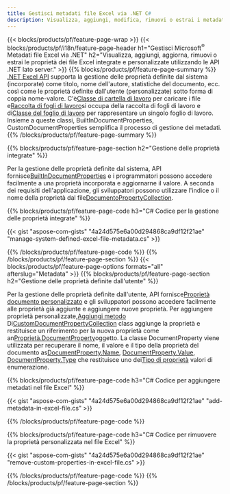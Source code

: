 ```yaml
---
title: Gestisci metadati file Excel via .NET C#
description: Visualizza, aggiungi, modifica, rimuovi o estrai i metadati dei file Excel con poche righe di codice C#
---
```

{{< blocks/products/pf/feature-page-wrap >}}
{{< blocks/products/pf/i18n/feature-page-header h1="Gestisci Microsoft<sup>&reg;</sup> Metadati file Excel via .NET" h2="Visualizza, aggiungi, aggiorna, rimuovi o estrai le proprietà dei file Excel integrate e personalizzate utilizzando le API .NET lato server." >}}
{{% blocks/products/pf/feature-page-summary %}}
[.NET Excel API](/cells/it/net/) supporta la gestione delle proprietà definite dal sistema (incorporate) come titolo, nome dell'autore, statistiche del documento, ecc. così come le proprietà definite dall'utente (personalizzate) sotto forma di coppia nome-valore. C'è[Classe di cartella di lavoro](https://reference.aspose.com/cells/net/aspose.cells/workbook) per caricare i file e[Raccolta di fogli di lavoro](https://reference.aspose.com/cells/net/aspose.cells/worksheetcollection)si occupa della raccolta di fogli di lavoro e di[Classe del foglio di lavoro](https://reference.aspose.com/cells/net/aspose.cells/worksheet) per rappresentare un singolo foglio di lavoro. Insieme a queste classi, BuiltInDocumentProperties, CustomDocumentProperties semplifica il processo di gestione dei metadati.
{{% /blocks/products/pf/feature-page-summary %}}

{{% blocks/products/pf/feature-page-section h2="Gestione delle proprietà integrate" %}}

 Per la gestione delle proprietà definite dal sistema, API fornisce[BuiltInDocumentProperties](https://reference.aspose.com/cells/net/aspose.cells/workbook/properties/builtindocumentproperties) e i programmatori possono accedere facilmente a una proprietà incorporata e aggiornarne il valore. A seconda dei requisiti dell'applicazione, gli sviluppatori possono utilizzare l'indice o il nome della proprietà dal file[DocumentoPropertyCollection](https://reference.aspose.com/cells/net/aspose.cells.properties/documentpropertycollection). 

{{% blocks/products/pf/feature-page-code h3="C# Codice per la gestione delle proprietà integrate" %}}

{{< gist "aspose-com-gists" "4a24d575e6a00d294868ca9df12f21ae" "manage-system-defined-excel-file-metadata.cs" >}}

{{% /blocks/products/pf/feature-page-code %}}
{{% /blocks/products/pf/feature-page-section %}}
{{< blocks/products/pf/feature-page-options formats="all" afterslug="Metadata" >}}
{{% blocks/products/pf/feature-page-section h2="Gestione delle proprietà definite dall\'utente" %}}

 Per la gestione delle proprietà definite dall'utente, API fornisce[Proprietà documento personalizzato](https://reference.aspose.com/cells/net/aspose.cells/workbook/properties/customdocumentproperties) e gli sviluppatori possono accedere facilmente alle proprietà già aggiunte e aggiungere nuove proprietà. Per aggiungere proprietà personalizzate,[Aggiungi metodo](https://reference.aspose.com/cells/net/aspose.cells.properties/customdocumentpropertycollection/methods/add/index) Di[CustomDocumentPropertyCollection](https://reference.aspose.com/cells/net/aspose.cells.properties/customdocumentpropertycollection) class aggiunge la proprietà e restituisce un riferimento per la nuova proprietà come an[Proprietà.DocumentProperty](https://reference.aspose.com/cells/net/aspose.cells.properties/documentproperty)oggetto. La classe DocumentProperty viene utilizzata per recuperare il nome, il valore e il tipo della proprietà del documento as[DocumentProperty.Name](https://reference.aspose.com/cells/net/aspose.cells.properties/documentproperty/properties/name), [DocumentProperty.Value](https://reference.aspose.com/cells/net/aspose.cells.properties/documentproperty/properties/value),  [DocumentProperty.Type](https://reference.aspose.com/cells/net/aspose.cells.properties/documentproperty/properties/type) che restituisce uno dei[Tipo di proprietà](https://reference.aspose.com/cells/net/aspose.cells.properties/propertytype) valori di enumerazione.
 
{{% blocks/products/pf/feature-page-code h3="C# Codice per aggiungere metadati nel file Excel" %}}

{{< gist "aspose-com-gists" "4a24d575e6a00d294868ca9df12f21ae" "add-metadata-in-excel-file.cs" >}}

{{% /blocks/products/pf/feature-page-code %}}


{{% blocks/products/pf/feature-page-code h3="C# Codice per rimuovere la proprietà personalizzata nel file Excel" %}}

{{< gist "aspose-com-gists" "4a24d575e6a00d294868ca9df12f21ae" "remove-custom-properties-in-excel-file.cs" >}}

{{% /blocks/products/pf/feature-page-code %}}
{{% /blocks/products/pf/feature-page-section %}}
